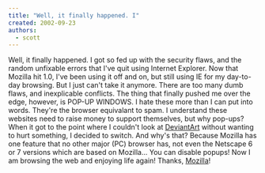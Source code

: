 ```yaml
---
title: "Well, it finally happened. I"
created: 2002-09-23
authors: 
  - scott
---
```


Well, it finally happened. I got so fed up with the security flaws, and the random unfixable errors that I've quit using Internet Explorer. Now that Mozilla hit 1.0, I've been using it off and on, but still using IE for my day-to-day browsing. But I just can't take it anymore. There are too many dumb flaws, and inexplicable conflicts. The thing that finally pushed me over the edge, however, is POP-UP WINDOWS. I hate these more than I can put into words. They're the browser equivalant to spam. I understand these websites need to raise money to support themselves, but why pop-ups? When it got to the point where I couldn't look at [DeviantArt](http://www.deviantart.com/) without wanting to hurt something, I decided to switch. And why's that? Because Mozilla has one feature that no other major (PC) browser has, not even the Netscape 6 or 7 versions which are based on Mozilla... You can disable popups! Now I am browsing the web and enjoying life again! Thanks, [Mozilla](http://www.mozilla.org/)!
